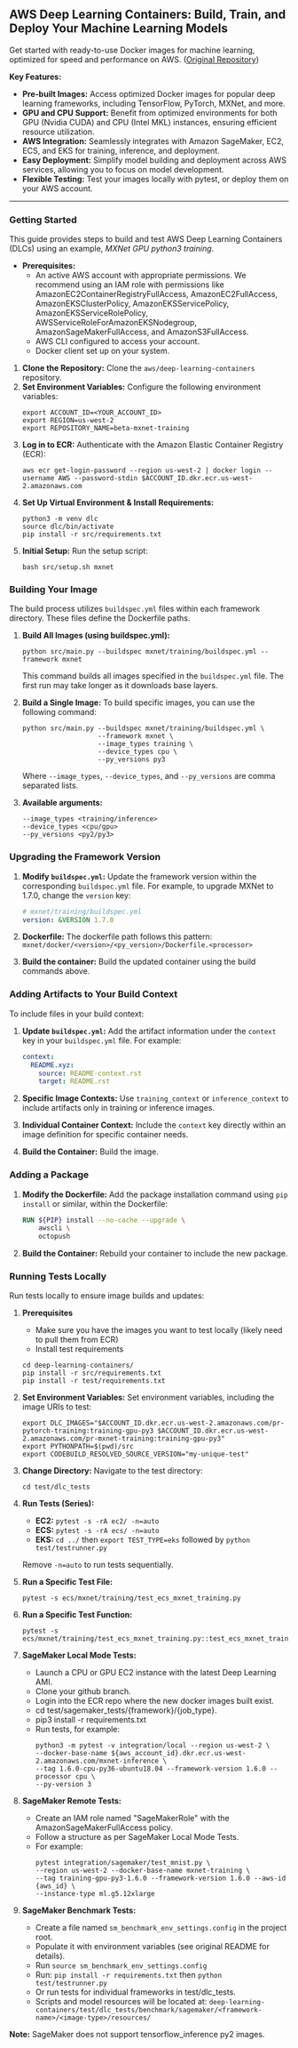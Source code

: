 ## AWS Deep Learning Containers: Build, Train, and Deploy Your Machine Learning Models

Get started with ready-to-use Docker images for machine learning, optimized for speed and performance on AWS.  ([Original Repository](https://github.com/aws/deep-learning-containers))

**Key Features:**

*   **Pre-built Images:** Access optimized Docker images for popular deep learning frameworks, including TensorFlow, PyTorch, MXNet, and more.
*   **GPU and CPU Support:** Benefit from optimized environments for both GPU (Nvidia CUDA) and CPU (Intel MKL) instances, ensuring efficient resource utilization.
*   **AWS Integration:** Seamlessly integrates with Amazon SageMaker, EC2, ECS, and EKS for training, inference, and deployment.
*   **Easy Deployment:** Simplify model building and deployment across AWS services, allowing you to focus on model development.
*   **Flexible Testing:** Test your images locally with pytest, or deploy them on your AWS account.

---

### Getting Started

This guide provides steps to build and test AWS Deep Learning Containers (DLCs) using an example, *MXNet GPU python3 training*.

*   **Prerequisites:**
    *   An active AWS account with appropriate permissions. We recommend using an IAM role with permissions like AmazonEC2ContainerRegistryFullAccess, AmazonEC2FullAccess, AmazonEKSClusterPolicy, AmazonEKSServicePolicy, AmazonEKSServiceRolePolicy, AWSServiceRoleForAmazonEKSNodegroup, AmazonSageMakerFullAccess, and AmazonS3FullAccess.
    *   AWS CLI configured to access your account.
    *   Docker client set up on your system.

1.  **Clone the Repository:** Clone the `aws/deep-learning-containers` repository.
2.  **Set Environment Variables:** Configure the following environment variables:
    ```shell
    export ACCOUNT_ID=<YOUR_ACCOUNT_ID>
    export REGION=us-west-2
    export REPOSITORY_NAME=beta-mxnet-training
    ```
3.  **Log in to ECR:** Authenticate with the Amazon Elastic Container Registry (ECR):
    ```shell
    aws ecr get-login-password --region us-west-2 | docker login --username AWS --password-stdin $ACCOUNT_ID.dkr.ecr.us-west-2.amazonaws.com
    ```
4.  **Set Up Virtual Environment & Install Requirements:**
    ```shell
    python3 -m venv dlc
    source dlc/bin/activate
    pip install -r src/requirements.txt
    ```
5.  **Initial Setup:** Run the setup script:
    ```shell
    bash src/setup.sh mxnet
    ```

### Building Your Image

The build process utilizes `buildspec.yml` files within each framework directory. These files define the Dockerfile paths.

1.  **Build All Images (using buildspec.yml):**
    ```shell
    python src/main.py --buildspec mxnet/training/buildspec.yml --framework mxnet
    ```
    This command builds all images specified in the `buildspec.yml` file.  The first run may take longer as it downloads base layers.

2.  **Build a Single Image:** To build specific images, you can use the following command:
    ```shell
    python src/main.py --buildspec mxnet/training/buildspec.yml \
                       --framework mxnet \
                       --image_types training \
                       --device_types cpu \
                       --py_versions py3
    ```
    Where `--image_types`, `--device_types`, and `--py_versions` are comma separated lists.

3.  **Available arguments:**
    ```shell
    --image_types <training/inference>
    --device_types <cpu/gpu>
    --py_versions <py2/py3>
    ```

### Upgrading the Framework Version

1.  **Modify `buildspec.yml`:** Update the framework version within the corresponding `buildspec.yml` file. For example, to upgrade MXNet to 1.7.0, change the `version` key:
    ```yaml
    # mxnet/training/buildspec.yml
    version: &VERSION 1.7.0
    ```

2.  **Dockerfile:** The dockerfile path follows this pattern:  `mxnet/docker/<version>/<py_version>/Dockerfile.<processor>`

3.  **Build the container:** Build the updated container using the build commands above.

### Adding Artifacts to Your Build Context

To include files in your build context:

1.  **Update `buildspec.yml`:** Add the artifact information under the `context` key in your `buildspec.yml` file. For example:
    ```yaml
    context:
      README.xyz:
        source: README-context.rst
        target: README.rst
    ```

2.  **Specific Image Contexts:** Use `training_context` or `inference_context` to include artifacts only in training or inference images.

3.  **Individual Container Context:** Include the `context` key directly within an image definition for specific container needs.

4.  **Build the Container:** Build the image.

### Adding a Package

1.  **Modify the Dockerfile:** Add the package installation command using `pip install` or similar, within the Dockerfile:
    ```dockerfile
    RUN ${PIP} install --no-cache --upgrade \
        awscli \
        octopush
    ```

2.  **Build the Container:** Rebuild your container to include the new package.

### Running Tests Locally

Run tests locally to ensure image builds and updates:

1.  **Prerequisites**
    *   Make sure you have the images you want to test locally (likely need to pull them from ECR)
    *   Install test requirements
    ```shell
    cd deep-learning-containers/
    pip install -r src/requirements.txt
    pip install -r test/requirements.txt
    ```
2.  **Set Environment Variables:**  Set environment variables, including the image URIs to test:
    ```shell
    export DLC_IMAGES="$ACCOUNT_ID.dkr.ecr.us-west-2.amazonaws.com/pr-pytorch-training:training-gpu-py3 $ACCOUNT_ID.dkr.ecr.us-west-2.amazonaws.com/pr-mxnet-training:training-gpu-py3"
    export PYTHONPATH=$(pwd)/src
    export CODEBUILD_RESOLVED_SOURCE_VERSION="my-unique-test"
    ```

3.  **Change Directory:** Navigate to the test directory:
    ```shell
    cd test/dlc_tests
    ```

4.  **Run Tests (Series):**
    *   **EC2:**  `pytest -s -rA ec2/ -n=auto`
    *   **ECS:**  `pytest -s -rA ecs/ -n=auto`
    *   **EKS:**  `cd ../` then `export TEST_TYPE=eks` followed by `python test/testrunner.py`

    Remove `-n=auto` to run tests sequentially.

5.  **Run a Specific Test File:**
    ```shell
    pytest -s ecs/mxnet/training/test_ecs_mxnet_training.py
    ```

6.  **Run a Specific Test Function:**
    ```shell
    pytest -s ecs/mxnet/training/test_ecs_mxnet_training.py::test_ecs_mxnet_training_dgl_cpu
    ```

7.  **SageMaker Local Mode Tests:**
    *   Launch a CPU or GPU EC2 instance with the latest Deep Learning AMI.
    *   Clone your github branch.
    *   Login into the ECR repo where the new docker images built exist.
    *   cd test/sagemaker_tests/{framework}/{job_type}.
    *   pip3 install -r requirements.txt
    *   Run tests, for example:
        ```shell
        python3 -m pytest -v integration/local --region us-west-2 \
        --docker-base-name ${aws_account_id}.dkr.ecr.us-west-2.amazonaws.com/mxnet-inference \
        --tag 1.6.0-cpu-py36-ubuntu18.04 --framework-version 1.6.0 --processor cpu \
        --py-version 3
        ```

8.  **SageMaker Remote Tests:**
    *   Create an IAM role named "SageMakerRole" with the AmazonSageMakerFullAccess policy.
    *   Follow a structure as per SageMaker Local Mode Tests.
    *   For example:
        ```shell
        pytest integration/sagemaker/test_mnist.py \
        --region us-west-2 --docker-base-name mxnet-training \
        --tag training-gpu-py3-1.6.0 --framework-version 1.6.0 --aws-id {aws_id} \
        --instance-type ml.g5.12xlarge
        ```

9.  **SageMaker Benchmark Tests:**
    *   Create a file named `sm_benchmark_env_settings.config` in the project root.
    *   Populate it with environment variables (see original README for details).
    *   Run `source sm_benchmark_env_settings.config`
    *   Run: `pip install -r requirements.txt` then `python test/testrunner.py`
    *   Or run tests for individual frameworks in test/dlc_tests.
    *   Scripts and model resources will be located at: `deep-learning-containers/test/dlc_tests/benchmark/sagemaker/<framework-name>/<image-type>/resources/`

**Note:**  SageMaker does not support tensorflow_inference py2 images.
